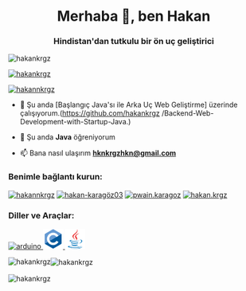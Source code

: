 <h1 align="center">Merhaba 👋, ben Hakan</h1>
<h3 align="center">Hindistan'dan tutkulu bir ön uç geliştirici</h3>

<p align="left"> <img src=" https://komarev.com/ghpvc/?username=hakankrgz&label=Profile%20views&color=0e75b6&style=flat" alt="hakankrgz" /> </p>

<p align="left"> <a href="https:/ /github.com/ryo-ma/github-profile-trophy"><img src="https://github-profile-trophy.vercel.app/?username=hakankrgz" alt="hakankrgz" /></a > </p>

<p align="left"> <a href="https://twitter.com/hakannkrgz" target="blank"><img src="https://img.shields.io/twitter /follow/hakannkrgz?logo=twitter&style=for-the-badge" alt="hakannkrgz" /></a> </p>

- 🔭 Şu anda [Başlangıç ​​Java'sı ile Arka Uç Web Geliştirme] üzerinde çalışıyorum.(https://github.com/hakankrgz /Backend-Web-Development-with-Startup-Java.)

- 🌱 Şu anda **Java** öğreniyorum

- 📫 Bana nasıl ulaşırım **hknkrgzhkn@gmail.com**

<h3 align="left">Benimle bağlantı kurun:</h3>
<p align="left" >
<a href="https://twitter.com/hakannkrgz" target="boş"><img align="center" src="https://raw.githubusercontent.com/rahuldkjain/github-profile-readme- jeneratör/master/src/images/icons/Social/twitter.svg" alt="hakannkrgz" height="30" width="40" /></a>
<a href="https://linkedin.com/ in/hakan-karagöz03" target="boş"><img align="center" src="https://raw.githubusercontent.com/rahuldkjain/github-profile-readme-generator/master/src/images/icons/ Sosyal/bağlı-in-alt.svg" alt="hakan-karagöz03" height="30" width="40" /></a>
<a href="https://fb.com/pwain.karagoz" target="boş"><img align="center" src="https://raw.githubusercontent.com/rahuldkjain/github-profile-readme -generator/master/src/images/icons/Social/facebook.svg" alt="pwain.karagoz" height="30" width="40" /></a>
<a href="https://instagram .com/hakan.krgz" target="boş"><img align="center" src="https://raw.githubusercontent.com/rahuldkjain/github-profile-readme-generator/master/src/images/icons /Social/instagram.svg" alt="hakan.krgz" height="30" width="40" /></a>
</p>

<h3 align="left">Diller ve Araçlar:</h3>
<p align="left"> <a href="https://www.arduino.cc/" target="_blank" rel="noreferrer"> <img src="https://cdn.worldvectorlogo.com/ logos/arduino-1.svg" alt="arduino" width="40" height="40"/> </a> <a href="https://www.cprogramming.com/" target="_blank" rel="noreferrer"> <img src="https://raw.githubusercontent.com/devicons/devicon/master/icons/c/c-original.svg" alt="c" width="40" height=" 40"/> </a> <a href="https://www.java.com" target="_blank" rel="noreferrer"> <img src="https://raw.githubusercontent.com/devicons/devicon/master/icons/java/java-original.svg" alt="java" width="40" height="40"/> </a> </p>

<p><img align="left" src="https://github-readme-stats.vercel.app/api/top-langs?username=hakankrgz&show_icons=true&locale=tr&layout=compact" alt="hakankrgz" /> </p>

<p> <img align="center" src="https://github-readme-stats.vercel.app/api?username=hakankrgz&show_icons=true&locale=en" alt="hakankrgz" /> </p>

<p><img align="center" src="https://github-readme-streak-stats.herokuapp.com/?user=hakankrgz&" alt="hakankrgz" /></p>
